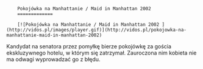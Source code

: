 
        Pokojówka na Manhattanie / Maid in Manhattan 2002 
        =============
        
        [![Pokojówka na Manhattanie / Maid in Manhattan 2002 ](http://vidos.pl/images/player.gif)](http://vidos.pl/pokojowka-na-manhattanie-maid-in-manhattan-2002)
        
        
 Kandydat na senatora przez pomyłkę bierze pokojówkę za gościa ekskluzywnego hotelu, w którym się zatrzymał. Zauroczona nim kobieta nie ma odwagi wyprowadzać go z błędu.
    